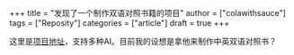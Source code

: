 +++
title = "发现了一个制作双语对照书籍的项目"
author = ["colawithsauce"]
tags = ["Reposity"]
categories = ["article"]
draft = true
+++

这里是[项目地址](https://github.com/yihong0618/bilingual_book_maker)，支持多种AI。目前我的设想是拿他来制作中英双语对照书？
